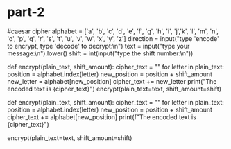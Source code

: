 # part-2

#caesar cipher
alphabet = ['a', 'b', 'c', 'd', 'e', 'f', 'g', 'h', 'i', 'j','k', 'l',
            'm', 'n', 'o', 'p', 'q', 'r', 's', 't', 'u', 'v', 'w', 'x', 'y', 'z']
direction = input("type 'encode' to encrypt, type 'decode' to decrypt:\n")
text = input("type your message:\n").lower()
shift = int(input("type the shift number:\n"))

def encrypt(plain_text, shift_amount):
    cipher_text = ""
    for letter in plain_text:
        position = alphabet.index(letter)
        new_position = position + shift_amount
        new_letter = alphabet[new_position]
        cipher_text += new_letter
    print("The encoded text is {cipher_text}")
encrypt(plain_text=text, shift_amount=shift)


def encrypt(plain_text, shift_amount):
  cipher_text = ""
  for letter in plain_text:
    position = alphabet.index(letter)
    new_position = position + shift_amount
    cipher_text += alphabet[new_position]
  print(f"The encoded text is {cipher_text}")
  
  
encrypt(plain_text=text, shift_amount=shift)
